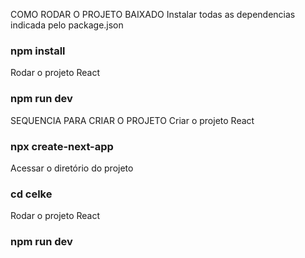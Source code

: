 COMO RODAR O PROJETO BAIXADO
Instalar todas as dependencias indicada pelo package.json
### npm install

Rodar o projeto React 
### npm run dev


SEQUENCIA PARA CRIAR O PROJETO
Criar o projeto React
### npx create-next-app

Acessar o diretório do projeto
### cd celke

Rodar o projeto React
### npm run dev